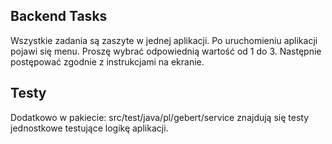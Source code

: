 ## Backend Tasks

Wszystkie zadania są zaszyte w jednej aplikacji. Po uruchomieniu aplikacji pojawi się menu. 
Proszę wybrać odpowiednią wartość od 1 do 3. Następnie postępować zgodnie z instrukcjami na ekranie.

## Testy

Dodatkowo w pakiecie: src/test/java/pl/gebert/service znajdują się testy jednostkowe testujące logikę aplikacji.